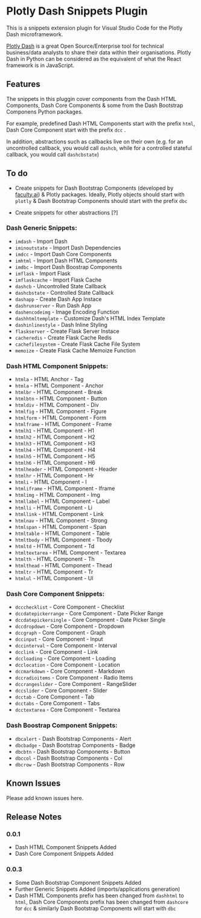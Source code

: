 # Plotly Dash Snippets Plugin 

This is a snippets extension plugin for Visual Studio Code for the Plotly Dash microframework.

[Plotly Dash](https://plotly.com/dash/) is a great Open Source/Enterprise tool for technical business/data analysts to share their data within their organisations. Plotly Dash in Python can be considered as the equivalent of what the React framework is in JavaScript.

## Features

The snippets in this pluggin cover components from the Dash HTML Components, Dash Core Components & some from the Dash Bootstrap Componens Python packages.

For example, predefined Dash HTML Components start with the prefix `html`, Dash Core Component start with the prefix `dcc` .

In addition, abstractions such as callbacks live on their own (e.g. for an uncontrolled callback, you would call `dashcb`, while for a controlled stateful callback, you would call `dashcbstate`)

## To do

- Create snippets for Dash Bootstrap Components (developed by [faculty.ai](https://faculty.ai)) & Plotly packages. Ideally, Plotly objects should start with `plotly` & Dash Bootstrap Components should start with the prefix `dbc` 

- Create snippets for other abstractions [?] 

### Dash Generic Snippets: 

- `imdash` - Import Dash
- `iminoutstate` - Import Dash Dependencies
- `imdcc` - Import Dash Core Components
- `imhtml` - Import Dash HTML Components
- `imdbc` - Import Dash Boostrap Components
- `imflask` - Import Flask
- `imflaskcache` - Import Flask Cache
- `dashcb` - Uncontrolled State Callback
- `dashcbstate` - Controlled State Callback
- `dashapp` - Create Dash App Instace
- `dashrunserver` - Run Dash App
- `dashencodeimg` - Image Encoding Function
- `dashhtmltemplate` - Customize Dash's HTML Index Template
- `dashinlinestyle` - Dash Inline Styling
- `flaskserver` - Create Flask Server Instace
- `cacheredis` - Create Flask Cache Redis
- `cachefilesystem` - Create Flask Cache File System
- `memoize` - Create Flask Cache Memoize Function

### Dash HTML Component Snippets:

- `htmla` - HTML Anchor - Tag
- `htmla` - HTML Component - Anchor
- `htmlbr` - HTML Component - Break 
- `htmlbtn` - HTML Component - Button 
- `htmldiv` - HTML Component - Div 
- `htmlfig` - HTML Component - Figure 
- `htmlform` - HTML Component - Form 
- `htmlframe` - HTML Component - Frame 
- `htmlh1` - HTML Component - H1 
- `htmlh2` - HTML Component - H2 
- `htmlh3` - HTML Component - H3 
- `htmlh4` - HTML Component - H4 
- `htmlh5` - HTML Component - H5 
- `htmlh6` - HTML Component - H6 
- `htmlheader` - HTML Component - Header 
- `htmlhr` - HTML Component - Hr 
- `htmli` - HTML Component - I 
- `htmliframe` - HTML Component - Iframe 
- `htmlimg` - HTML Component - Img 
- `htmllabel` - HTML Component - Label 
- `htmlli` - HTML Component - Li 
- `htmllink` - HTML Component - Link 
- `htmlnav` - HTML Component - Strong 
- `htmlspan` - HTML Component - Span 
- `htmltable` - HTML Component - Table 
- `htmltbody` - HTML Component - Tbody 
- `htmltd` - HTML Component - Td 
- `htmltextarea` - HTML Component - Textarea 
- `htmlth` - HTML Component - Th 
- `htmlthead` - HTML Component - Thead 
- `htmltr` - HTML Component - Tr 
- `htmlul` - HTML Component - Ul

### Dash Core Component Snippets:

- `dccchecklist` - Core Component - Checklist
- `dccdatepickerrange` - Core Component - Date Picker Range
- `dccdatepickersingle` - Core Component - Date Picker Single
- `dccdropdown` - Core Component - Dropdown
- `dccgraph` - Core Component - Graph
- `dccinput` - Core Component - Input
- `dccinterval` - Core Component - Interval
- `dcclink` - Core Component - Link
- `dccloading` - Core Component - Loading
- `dcclocation` - Core Component - Location
- `dccmarkdown` - Core Component - Markdown
- `dccradioitems` - Core Component - Radio Items
- `dccrangeslider` - Core Component - RangeSlider
- `dccslider` - Core Component - Slider
- `dcctab` - Core Component - Tab
- `dcctabs` - Core Component - Tabs
- `dcctextarea` - Core Component - Textarea

### Dash Boostrap Component Snippets:

- `dbcalert` - Dash Bootstrap Components - Alert
- `dbcbadge` - Dash Bootstrap Components - Badge
- `dbcbtn` - Dash Bootstrap Components - Button
- `dbccol` - Dash Bootstrap Components - Col
- `dbcrow` -  Dash Bootstrap Components - Row

## Known Issues

Please add known issues here. 

## Release Notes

### 0.0.1
- Dash HTML Component Snippets Added
- Dash Core Component Snippets Added

### 0.0.3
- Some Dash Bootstrap Component Snippets Added
- Further Generic Snippets Added (imports/applications generation)
- Dash HTML Components prefix has been changed from `dashhtml` to `html`, Dash Core Components prefix has been changed from `dashcore` for `dcc` & similarly Dash Bootstrap Components will start with `dbc`

